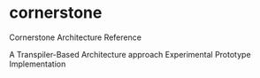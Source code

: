 # cornerstone
Cornerstone Architecture Reference

A Transpiler-Based Architecture approach Experimental Prototype Implementation